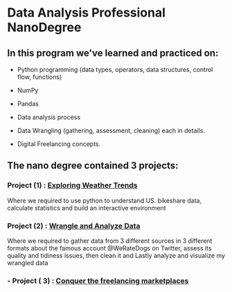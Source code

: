


# Data Analysis Professional NanoDegree



## In this program we've learned and practiced on:


- Python programming (data types, operators, data structures, control flow, functions)

- NumPy

- Pandas

- Data analysis process

- Data Wrangling (gathering, assessment, cleaning) each in details.

- Digital Freelancing concepts.



## The nano degree contained 3 projects:


### Project (1) :  [Exploring Weather Trends](https://github.com/nancyalaswad90/Udacity-Data-Analyst-Nanodegree/tree/master/Project%201)


Where we required to use python to understand US. bikeshare data, calculate statistics and build an interactive environment



### Project (2) : [Wrangle and Analyze Data](https://github.com/nancyalaswad90/Udacity-Data-Analyst-Nanodegree/tree/master/project%207) 

Where we required to gather data from 3 different sources in 3 different formats about the famous account @WeRateDogs on Twitter, assess its quality and tidiness issues, then clean it and Lastly analyze and visualize my wrangled data



### - Project ( 3) : [ Conquer the freelancing marketplaces](https://github.com/nancyalaswad90/Project-Conquer-the-freelancing-marketplaces)

